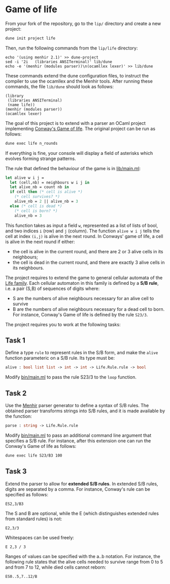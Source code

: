 # Game of life

From your fork of the repository, go to the `lip/` directory and create a new project:
```bash
dune init project life
```
Then, run the following commands from the `lip/life` directory:
```
echo '(using menhir 2.1)' >> dune-project
sed -i '2i   (libraries ANSITerminal)' lib/dune
echo -e '(menhir (modules parser))\n(ocamllex lexer)' >> lib/dune
```
These commands extend the dune configuration files,
to instruct the compiler to use the ocamllex and the Menhir tools.
After running these commands, the file `lib/dune` should look as follows:
```
(library
 (libraries ANSITerminal)
 (name life))
(menhir (modules parser))
(ocamllex lexer)
```

The goal of this project is to extend with a parser
an OCaml project implementing [Conway's Game of life](https://playgameoflife.com/).
The original project can be run as follows:
```bash
dune exec life n_rounds
```
If everything is fine, your console will display a field of asterisks
which evolves forming strange patterns.

The rule that defined the behaviour of the game is in [lib/main.ml](lib/main.ml):
```ocaml
let alive w i j =
  let (cell,nb) = neighbours w i j in
  let alive_nb = count nb in
  if cell then (* cell is alive *)
    (* cell survives? *)
    alive_nb = 2 || alive_nb = 3
  else (* cell is dead *)
    (* cell is born? *)
    alive_nb = 3
```
This function takes as input a field `w`, represented as a list of lists of bool, and two indices `i` (row) and `j` (column).
The function `alive w i j` tells the cell at index `(i,j)` is alive
in the next round.
In Conways' game of life, a cell is alive in the next round if either:
- the cell is alive in the current round, and there are 2 or 3 alive cells in its neighbours;
- the cell is dead in the current round, and there are exactly 3 alive cells in its neighbours.

The project requires to extend the game to general cellular automata
of the [Life family](http://www.mirekw.com/ca/rullex_life.html).
Each cellular automaton in this family is defined by a **S/B rule**,
i.e. a pair (S,B) of sequences of digits where:
- S are the numbers of alive neighbours necessary for an alive cell to survive
- B are the numbers of alive neighbours necessary for a dead cell to born.
For instance, Conway's Game of life is defined by the rule `S23/3`.

The project requires you to work at the following tasks:

## Task 1

Define a type `rule` to represent rules in the S/B form, and
make the `alive` function parameteric on a S/B rule.
Its type must be:
```ocaml
alive : bool list list -> int -> int -> Life.Rule.rule -> bool
```
Modify [bin/main.ml](bin/main.ml) to pass the rule S23/3 to the `loop` function.

## Task 2

Use the [Menhir](https://gallium.inria.fr/~fpottier/menhir/)
parser generator to define a syntax of S/B rules.
The obtained parser transforms strings into S/B rules,
and it is made available by the function:
```ocaml
parse : string -> Life.Rule.rule
```
Modify [bin/main.ml](bin/main.ml) to pass an additional command line argument
that specifies a S/B rule.
For instance, after this extension one can run the
Conway's Game of life as follows:
```bash
dune exec life S23/B3 100
```

## Task 3

Extend the parser to allow for **extended S/B rules**.
In extended S/B rules, digits are separated by a comma.
For instance, Conway's rule can be specified as follows:
```
ES2,3/B3
```
The S and B are optional, while the E (which distinguishes extended rules from standard rules) is not:
```
E2,3/3
```
Whitespaces can be used freely:
```
E 2,3 / 3
```
Ranges of values can be specified with the a..b notation.
For instance, the following rule states that the alive cells needed to survive
range from 0 to 5 and from 7 to 12, while died cells cannot reborn:
```
ES0..5,7..12/B
```